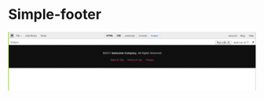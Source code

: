 <!DOCTYPE html>
<html>
<head>
</head>
<body>
  <h1>Simple-footer</h1>
  <img style="box-shadow= 2px 2px 2px black" src="https://github.com/ttymea/common-components/blob/master/footers/simple-footers/simple-footer.PNG">
</body>
</html>